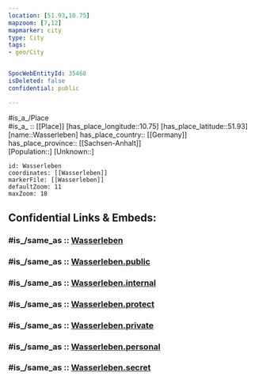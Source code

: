 ```yaml
---
location: [51.93,10.75] 
mapzoom: [7,12] 
mapmarker: city 
type: City
tags:
- geo/City


SpocWebEntityId: 35468
isDeleted: false
confidential: public

---
```

#is_a_/Place  
#is_a_ :: [[Place]] 
[has_place_longitude::10.75] 
[has_place_latitude::51.93] 
[name::Wasserleben] 
has_place_country:: [[Germany]]  
has_place_province:: [[Sachsen-Anhalt]]  
[Population::] 
[Unknown::] 


```leaflet
id: Wasserleben
coordinates: [[Wasserleben]] 
markerFile: [[Wasserleben]] 
defaultZoom: 11 
maxZoom: 18
```


## Confidential Links & Embeds: 

### #is_/same_as :: [Wasserleben](/_Standards/Earth/Continent/Europe/Europe~Central/Germany/Germany~East/Sachsen-Anhalt/counties~SA/Harz/cities~Harz/Nordharz/City/Wasserleben.md) 

### #is_/same_as :: [Wasserleben.public](/_public/Earth/Continent/Europe/Europe~Central/Germany/Germany~East/Sachsen-Anhalt/counties~SA/Harz/cities~Harz/Nordharz/City/Wasserleben.public.md) 

### #is_/same_as :: [Wasserleben.internal](/_internal/Earth/Continent/Europe/Europe~Central/Germany/Germany~East/Sachsen-Anhalt/counties~SA/Harz/cities~Harz/Nordharz/City/Wasserleben.internal.md) 

### #is_/same_as :: [Wasserleben.protect](/_protect/Earth/Continent/Europe/Europe~Central/Germany/Germany~East/Sachsen-Anhalt/counties~SA/Harz/cities~Harz/Nordharz/City/Wasserleben.protect.md) 

### #is_/same_as :: [Wasserleben.private](/_private/Earth/Continent/Europe/Europe~Central/Germany/Germany~East/Sachsen-Anhalt/counties~SA/Harz/cities~Harz/Nordharz/City/Wasserleben.private.md) 

### #is_/same_as :: [Wasserleben.personal](/_personal/Earth/Continent/Europe/Europe~Central/Germany/Germany~East/Sachsen-Anhalt/counties~SA/Harz/cities~Harz/Nordharz/City/Wasserleben.personal.md) 

### #is_/same_as :: [Wasserleben.secret](/_secret/Earth/Continent/Europe/Europe~Central/Germany/Germany~East/Sachsen-Anhalt/counties~SA/Harz/cities~Harz/Nordharz/City/Wasserleben.secret.md)

